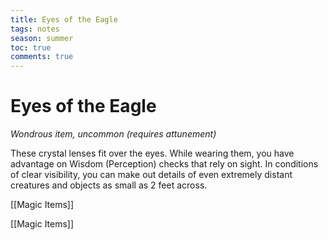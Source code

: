---title: Eyes of the Eagletags: notesseason: summertoc: truecomments: true---
# Eyes of the Eagle

*Wondrous item, uncommon (requires attunement)*

These crystal lenses fit over the eyes. While wearing them, you have advantage on Wisdom (Perception) checks that rely on sight. In conditions of clear visibility, you can make out details of even extremely distant creatures and objects as small as 2 feet across.



[[Magic Items]]

[[Magic Items]]
